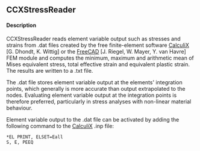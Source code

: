 ## CCXStressReader

#### Description

CCXStressReader reads element variable output such as stresses and strains from .dat files created by the free finite-element software [CalculiX](http://www.calculix.de/) [G. Dhondt, K. Wittig] or the [FreeCAD](http://www.freecadweb.org/) [J. Riegel, W. Mayer, Y. van Havre] FEM module and computes the minimum, maximum and arithmetic mean of Mises equivalent stress, total effective strain and equivalent plastic strain. The results are written to a .txt file.

The .dat file stores element variable output at the elements' integration points, which generally is more accurate than output extrapolated to the nodes. Evaluating element variable output at the integration points is therefore preferred, particularly in stress analyses with non-linear material behaviour.

Element variable output to the .dat file can be activated by adding the following command to the [CalculiX](http://www.calculix.de/) .inp file:
```   
*EL PRINT, ELSET=Eall
S, E, PEEQ
```
